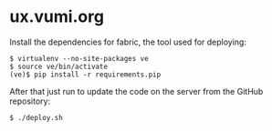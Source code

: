 ux.vumi.org
===========

Install the dependencies for fabric, the tool used for deploying:

    $ virtualenv --no-site-packages ve
    $ source ve/bin/activate
    (ve)$ pip install -r requirements.pip

After that just run to update the code on the server from the GitHub repository:

    $ ./deploy.sh